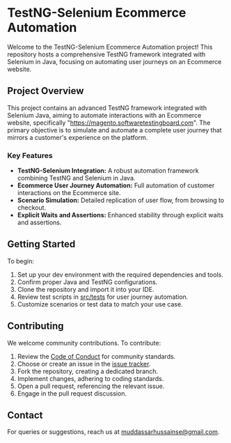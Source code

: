 # TestNG-Selenium Ecommerce Automation

Welcome to the TestNG-Selenium Ecommerce Automation project! This repository hosts a comprehensive TestNG framework integrated with Selenium in Java, focusing on automating user journeys on an Ecommerce website.

## Project Overview

This project contains an advanced TestNG framework integrated with Selenium Java, aiming to automate interactions with an Ecommerce website, specifically "https://magento.softwaretestingboard.com". The primary objective is to simulate and automate a complete user journey that mirrors a customer's experience on the platform.

### Key Features

- **TestNG-Selenium Integration:** A robust automation framework combining TestNG and Selenium in Java.
- **Ecommerce User Journey Automation:** Full automation of customer interactions on the Ecommerce site.
- **Scenario Simulation:** Detailed replication of user flow, from browsing to checkout.
- **Explicit Waits and Assertions:** Enhanced stability through explicit waits and assertions.

## Getting Started

To begin:

1. Set up your dev environment with the required dependencies and tools.
2. Confirm proper Java and TestNG configurations.
3. Clone the repository and import it into your IDE.
4. Review test scripts in [src/tests](link-to-test-scripts-folder) for user journey automation.
5. Customize scenarios or test data to match your use case.

## Contributing

We welcome community contributions. To contribute:

1. Review the [Code of Conduct](CODE_OF_CONDUCT.md) for community standards.
2. Choose or create an issue in the [issue tracker](link-to-issue-tracker).
3. Fork the repository, creating a dedicated branch.
4. Implement changes, adhering to coding standards.
5. Open a pull request, referencing the relevant issue.
6. Engage in the pull request discussion.

## Contact

For queries or suggestions, reach us at [muddassarhussainse@gmail.com](mailto:muddassarhussainse@gmail.com).

